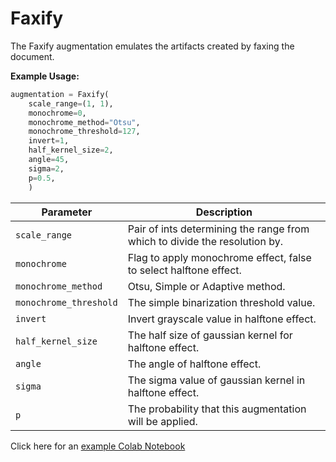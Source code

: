 # Faxify

The Faxify augmentation emulates the artifacts created by faxing the document.

**Example Usage:**

```python
augmentation = Faxify(
	scale_range=(1, 1),
	monochrome=0,
	monochrome_method="Otsu",
	monochrome_threshold=127,
	invert=1,
	half_kernel_size=2,
	angle=45,
	sigma=2,
	p=0.5,
    )
```

| Parameter              | Description                                                                |
|------------------------|----------------------------------------------------------------------------|
| `scale_range`          | Pair of ints determining the range from which to divide the resolution by. |
| `monochrome`           | Flag to apply monochrome effect, false to select halftone effect.          |
| `monochrome_method`    | Otsu, Simple or Adaptive method.                                           |
| `monochrome_threshold` | The simple binarization threshold value.                                   |
| `invert`               | Invert grayscale value in halftone effect.                                 |
| `half_kernel_size`     | The half size of gaussian kernel for halftone effect.                      |
| `angle`                | The angle of halftone effect.                                              |
| `sigma`                | The sigma value of gaussian kernel in halftone effect.                     |
| `p`                    | The probability that this augmentation will be applied.                    |

Click here for an [example Colab Notebook](https://colab.research.google.com/drive/12hxA5JDCi76hxmjFTotw0A3JmnwNpL6i?usp=sharing)
